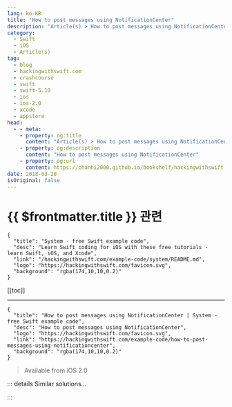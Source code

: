 ```yaml
---
lang: ko-KR
title: "How to post messages using NotificationCenter"
description: "Article(s) > How to post messages using NotificationCenter"
category:
  - Swift
  - iOS
  - Article(s)
tag: 
  - blog
  - hackingwithswift.com
  - crashcourse
  - swift
  - swift-5.10
  - ios
  - ios-2.0
  - xcode
  - appstore
head:
  - - meta:
    - property: og:title
      content: "Article(s) > How to post messages using NotificationCenter"
    - property: og:description
      content: "How to post messages using NotificationCenter"
    - property: og:url
      content: https://chanhi2000.github.io/bookshelf/hackingwithswift.com/example-code/how-to-post-messages-using-notificationcenter.html
date: 2018-03-28
isOriginal: false
---
```


# {{ $frontmatter.title }} 관련

```component VPCard
{
  "title": "System - free Swift example code",
  "desc": "Learn Swift coding for iOS with these free tutorials - learn Swift, iOS, and Xcode",
  "link": "/hackingwithswift.com/example-code/system/README.md",
  "logo": "https://hackingwithswift.com/favicon.svg",
  "background": "rgba(174,10,10,0.2)"
}
```

[[toc]]

---

```component VPCard
{
  "title": "How to post messages using NotificationCenter | System - free Swift example code",
  "desc": "How to post messages using NotificationCenter",
  "logo": "https://hackingwithswift.com/favicon.svg",
  "link": "https://hackingwithswift.com/example-code/how-to-post-messages-using-notificationcenter",
  "background": "rgba(174,10,10,0.2)"
}
```

> Available from iOS 2.0

<!-- TODO: 작성 -->

<!--
iOS notifications are a simple and powerful way to send data in a loosely coupled way. That is, the sender of a notification doesn't have to care about who (if anyone) receives the notification, it just posts it out there to the rest of the app and it could be picked up by lots of things or nothing depending on your app's state.

As a basic example, you might want various parts of your app to do some work when the user logs in - you might want some views to refresh, you might want a database to update itself, and so on. To do this, just post a notification name like this:

```swift
let nc = NotificationCenter.default
nc.post(name: Notification.Name("UserLoggedIn"), object: nil)
```

Note: it is preferable, for type safety, to define your notification names as static strings that belong to a class or struct or other global form so that you don't make a typo and introduce bugs.

To register to catch a notification being posted, use this:

```swift
nc.addObserver(self, selector: #selector(userLoggedIn), name: Notification.Name("UserLoggedIn"), object: nil)
```

That will call a `userLoggedIn()` method when your notification is posted.

-->

::: details Similar solutions…

<!--
/quick-start/swiftui/how-to-create-multi-column-lists-using-table">How to create multi-column lists using Table 
/quick-start/concurrency/how-to-use-mainactor-to-run-code-on-the-main-queue">How to use @MainActor to run code on the main queue 
/quick-start/swiftui/how-to-add-advanced-text-styling-using-attributedstring">How to add advanced text styling using AttributedString 
/quick-start/concurrency/how-to-use-continuations-to-convert-completion-handlers-into-async-functions">How to use continuations to convert completion handlers into async functions 
/quick-start/swiftui/swiftui-tips-and-tricks">SwiftUI tips and tricks</a>
-->

:::

